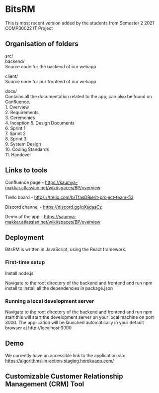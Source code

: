 # BitsRM
This is most recent version added by the students from Semester 2 2021 COMP30022 IT Project

## Organisation of folders
src/  
backend/  
Source code for the backend of our webapp  

client/  
Source code for our frontend of our webapp  

docs/    
Contains all the documentation related to the app, can also be found on Confluence.  
    1.	Overview  
    2.	Requirements  
    3.	Ceremonies  
    4.	Inception 
    5.  Design Documents  
    6.	Sprint 1  
    7.	Sprint 2  
    8.	Sprint 3  
    9.	System Design  
    10.	Coding Standards  
    11. Handover  

## Links to tools
Confluence page - https://saumya-makkar.atlassian.net/wiki/spaces/BP/overview

Trello board - https://trello.com/b/TfasDRie/it-project-team-53

Discord channel - https://discord.gg/qXadasCz

Demo of the app - https://saumya-makkar.atlassian.net/wiki/spaces/BP/overview


## Deployment
BitsRM is written in JavaScript, using the React framework.

### First-time setup
Install node.js 

Navigate to the root directory of the backend and frontend and run npm install to install all the dependencies in package.json

### Running a local development server

Navigate to the root directory of the backend and frontend and run npm start
this will start the development server on your local machine on port 3000.
The application will be launched automatically in your default browser at http://localhost:3000

## Demo
We currently have an accessible link to the application via: https://algorithms-in-action-staging.herokuapp.com/

## Customizable Customer Relationship Management (CRM) Tool
